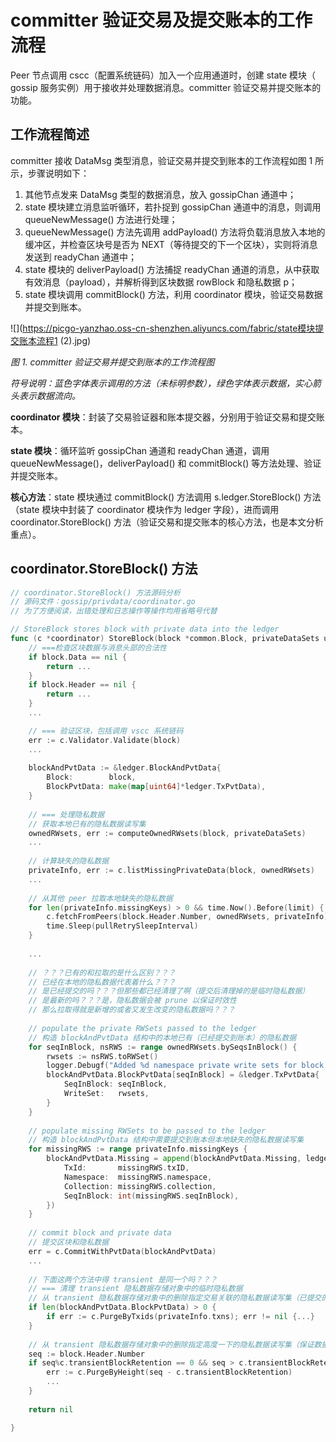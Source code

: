 # committer 验证交易及提交账本的工作流程

Peer 节点调用 cscc（配置系统链码）加入一个应用通道时，创建 state 模块（ gossip 服务实例）用于接收并处理数据消息。committer 验证交易并提交账本的功能。

## 工作流程简述

committer 接收 DataMsg 类型消息，验证交易并提交到账本的工作流程如图 1 所示，步骤说明如下：

1. 其他节点发来 DataMsg 类型的数据消息，放入 gossipChan 通道中；
2. state 模块建立消息监听循环，若扑捉到 gossipChan 通道中的消息，则调用 queueNewMessage() 方法进行处理；
3. queueNewMessage() 方法先调用 addPayload() 方法将负载消息放入本地的缓冲区，并检查区块号是否为 NEXT（等待提交的下一个区块），实则将消息发送到 readyChan 通道中；
4. state 模块的 deliverPayload() 方法捕捉 readyChan 通道的消息，从中获取有效消息（payload），并解析得到区块数据 rowBlock 和隐私数据 p；
5. state 模块调用 commitBlock() 方法，利用 coordinator 模块，验证交易数据并提交到账本。

![](https://picgo-yanzhao.oss-cn-shenzhen.aliyuncs.com/fabric/state模块提交账本流程1 (2).jpg)

*图 1. committer 验证交易并提交到账本的工作流程图*

*符号说明：蓝色字体表示调用的方法（未标明参数），绿色字体表示数据，实心箭头表示数据流向。*

**coordinator 模块**：封装了交易验证器和账本提交器，分别用于验证交易和提交账本。

**state 模块**：循环监听 gossipChan 通道和 readyChan 通道，调用 queueNewMessage()，deliverPayload() 和 commitBlock() 等方法处理、验证并提交账本。

**核心方法**：state 模块通过 commitBlock() 方法调用 s.ledger.StoreBlock() 方法（state 模块中封装了 coordinator 模块作为 ledger 字段），进而调用 coordinator.StoreBlock() 方法（验证交易和提交账本的核心方法，也是本文分析重点）。

## coordinator.StoreBlock() 方法

```go
// coordinator.StoreBlock() 方法源码分析
// 源码文件：gossip/privdata/coordinator.go
// 为了方便阅读，出错处理和日志操作等操作均用省略号代替

// StoreBlock stores block with private data into the ledger
func (c *coordinator) StoreBlock(block *common.Block, privateDataSets util.PvtDataCollections) error {
	// ===检查区块数据与消息头部的合法性
	if block.Data == nil {
		return ...
	}
	if block.Header == nil {
		return ...
	}
	...

	// === 验证区块，包括调用 vscc 系统链码
	err := c.Validator.Validate(block)
	...
	
	blockAndPvtData := &ledger.BlockAndPvtData{
		Block:        block,
		BlockPvtData: make(map[uint64]*ledger.TxPvtData),
	}
	
	// === 处理隐私数据
	// 获取本地已有的隐私数据读写集
	ownedRWsets, err := computeOwnedRWsets(block, privateDataSets)
	...
	
	// 计算缺失的隐私数据
	privateInfo, err := c.listMissingPrivateData(block, ownedRWsets)
	...
	
	// 从其他 peer 拉取本地缺失的隐私数据
	for len(privateInfo.missingKeys) > 0 && time.Now().Before(limit) {
		c.fetchFromPeers(block.Header.Number, ownedRWsets, privateInfo)
		time.Sleep(pullRetrySleepInterval)
	}
	
	...
    
	// ？？？已有的和拉取的是什么区别？？？
    // 已经在本地的隐私数据代表着什么？？？
    // 是已经提交的吗？？？但那些都已经清理了啊（提交后清理掉的是临时隐私数据）
    // 是最新的吗？？？是，隐私数据会被 prune 以保证时效性
    // 那么拉取得就是新增的或者又发生改变的隐私数据吗？？？
    
	// populate the private RWSets passed to the ledger
	// 构造 blockAndPvtData 结构中的本地已有（已经提交到账本）的隐私数据
	for seqInBlock, nsRWS := range ownedRWsets.bySeqsInBlock() {
		rwsets := nsRWS.toRWSet()
		logger.Debugf("Added %d namespace private write sets for block [%d], tran [%d]", len(rwsets.NsPvtRwset), block.Header.Number, seqInBlock)
		blockAndPvtData.BlockPvtData[seqInBlock] = &ledger.TxPvtData{
			SeqInBlock: seqInBlock,
			WriteSet:   rwsets,
		}
	}
	
	// populate missing RWSets to be passed to the ledger
	// 构造 blockAndPvtData 结构中需要提交到账本但本地缺失的隐私数据读写集
	for missingRWS := range privateInfo.missingKeys {
		blockAndPvtData.Missing = append(blockAndPvtData.Missing, ledger.MissingPrivateData{
			TxId:       missingRWS.txID,
			Namespace:  missingRWS.namespace,
			Collection: missingRWS.collection,
			SeqInBlock: int(missingRWS.seqInBlock),
		})
	}
	
	// commit block and private data
	// 提交区块和隐私数据
	err = c.CommitWithPvtData(blockAndPvtData)
	...
	
    // 下面这两个方法中得 transient 是同一个吗？？？
	// === 清理 transient 隐私数据存储对象中的临时隐私数据
	// 从 transient 隐私数据存储对象中的删除指定交易关联的隐私数据读写集（已提交的隐私数据不必再暂存于 transient）
	if len(blockAndPvtData.BlockPvtData) > 0 {
		if err := c.PurgeByTxids(privateInfo.txns); err != nil {...}
	}
    
	// 从 transient 隐私数据存储对象中的删除指定高度一下的隐私数据读写集（保证数据的时效性）
	seq := block.Header.Number
	if seq%c.transientBlockRetention == 0 && seq > c.transientBlockRetention {
		err := c.PurgeByHeight(seq - c.transientBlockRetention)
		...
	}
	
	return nil

}
```

